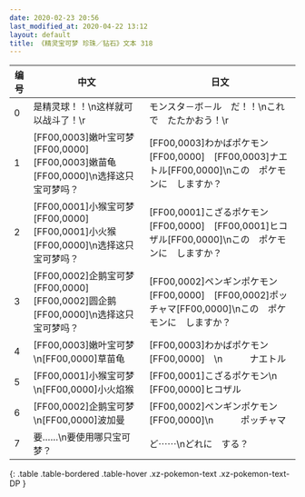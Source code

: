 ```yaml
---
date: 2020-02-23 20:56
last_modified_at: 2020-04-22 13:12
layout: default
title: 《精灵宝可梦 珍珠／钻石》文本 318
---
```

| 编号 | 中文 | 日文 |
| ---- | ---- | ---- |
| 0 | 是精灵球！！\n这样就可以战斗了！\r | モンスタ－ボ－ル　だ！！\nこれで　たたかおう！\r |
| 1 | [FF00,0003]嫩叶宝可梦[FF00,0000]　[FF00,0003]嫩苗龟[FF00,0000]\n选择这只宝可梦吗？ | [FF00,0003]わかばポケモン[FF00,0000]　[FF00,0003]ナエトル[FF00,0000]\nこの　ポケモンに　しますか？ |
| 2 | [FF00,0001]小猴宝可梦[FF00,0000]　[FF00,0001]小火猴[FF00,0000]\n选择这只宝可梦吗？ | [FF00,0001]こざるポケモン[FF00,0000]　[FF00,0001]ヒコザル[FF00,0000]\nこの　ポケモンに　しますか？ |
| 3 | [FF00,0002]企鹅宝可梦[FF00,0000]　[FF00,0002]圆企鹅[FF00,0000]\n选择这只宝可梦吗？ | [FF00,0002]ペンギンポケモン[FF00,0000]　[FF00,0002]ポッチャマ[FF00,0000]\nこの　ポケモンに　しますか？ |
| 4 | [FF00,0003]嫩叶宝可梦\n[FF00,0000]草苗龟 | [FF00,0003]わかばポケモン[FF00,0000]　\n　　　ナエトル |
| 5 | [FF00,0001]小猴宝可梦\n[FF00,0000]小火焰猴 | [FF00,0001]こざるポケモン\n　　　[FF00,0000]ヒコザル |
| 6 | [FF00,0002]企鹅宝可梦\n[FF00,0000]波加曼 | [FF00,0002]ペンギンポケモン[FF00,0000]\n　　　ポッチャマ |
| 7 | 要……\n要使用哪只宝可梦？ | ど⋯⋯\nどれに　する？ |
{: .table .table-bordered .table-hover .xz-pokemon-text .xz-pokemon-text-DP }